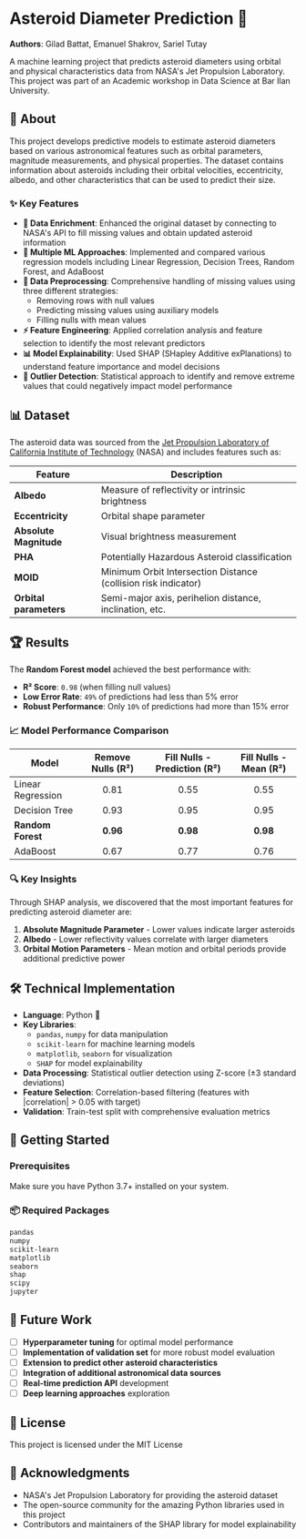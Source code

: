 # Asteroid Diameter Prediction 🌌
**Authors**: Gilad Battat, Emanuel Shakrov, Sariel Tutay

A machine learning project that predicts asteroid diameters using orbital and physical characteristics data from NASA's Jet Propulsion Laboratory.
This project was part of an Academic workshop in Data Science at Bar Ilan University.

## 🚀 About

This project develops predictive models to estimate asteroid diameters based on various astronomical features such as orbital parameters, magnitude measurements, and physical properties. The dataset contains information about asteroids including their orbital velocities, eccentricity, albedo, and other characteristics that can be used to predict their size.

### ✨ Key Features

- **🔗 Data Enrichment**: Enhanced the original dataset by connecting to NASA's API to fill missing values and obtain updated asteroid information
- **🤖 Multiple ML Approaches**: Implemented and compared various regression models including Linear Regression, Decision Trees, Random Forest, and AdaBoost
- **🔧 Data Preprocessing**: Comprehensive handling of missing values using three different strategies:
  - Removing rows with null values
  - Predicting missing values using auxiliary models
  - Filling nulls with mean values
- **⚡ Feature Engineering**: Applied correlation analysis and feature selection to identify the most relevant predictors
- **📊 Model Explainability**: Used SHAP (SHapley Additive exPlanations) to understand feature importance and model decisions
- **🎯 Outlier Detection**: Statistical approach to identify and remove extreme values that could negatively impact model performance

## 📊 Dataset

The asteroid data was sourced from the [Jet Propulsion Laboratory of California Institute of Technology](https://www.jpl.nasa.gov/) (NASA) and includes features such as:

| Feature | Description |
|---------|-------------|
| **Albedo** | Measure of reflectivity or intrinsic brightness |
| **Eccentricity** | Orbital shape parameter |
| **Absolute Magnitude** | Visual brightness measurement |
| **PHA** | Potentially Hazardous Asteroid classification |
| **MOID** | Minimum Orbit Intersection Distance (collision risk indicator) |
| **Orbital parameters** | Semi-major axis, perihelion distance, inclination, etc. |

## 🏆 Results

The **Random Forest model** achieved the best performance with:

- **R² Score**: `0.98` (when filling null values)
- **Low Error Rate**: `49%` of predictions had less than 5% error
- **Robust Performance**: Only `10%` of predictions had more than 15% error

### 📈 Model Performance Comparison

| Model | Remove Nulls (R²) | Fill Nulls - Prediction (R²) | Fill Nulls - Mean (R²) |
|-------|:-----------------:|:----------------------------:|:----------------------:|
| Linear Regression | 0.81 | 0.55 | 0.55 |
| Decision Tree | 0.93 | 0.95 | 0.95 |
| **Random Forest** | **0.96** | **0.98** | **0.98** |
| AdaBoost | 0.67 | 0.77 | 0.76 |

### 🔍 Key Insights

Through SHAP analysis, we discovered that the most important features for predicting asteroid diameter are:

1. **Absolute Magnitude Parameter** - Lower values indicate larger asteroids
2. **Albedo** - Lower reflectivity values correlate with larger diameters
3. **Orbital Motion Parameters** - Mean motion and orbital periods provide additional predictive power

## 🛠️ Technical Implementation

- **Language**: Python 🐍
- **Key Libraries**: 
  - `pandas`, `numpy` for data manipulation
  - `scikit-learn` for machine learning models
  - `matplotlib`, `seaborn` for visualization
  - `SHAP` for model explainability
- **Data Processing**: Statistical outlier detection using Z-score (±3 standard deviations)
- **Feature Selection**: Correlation-based filtering (features with |correlation| > 0.05 with target)
- **Validation**: Train-test split with comprehensive evaluation metrics

## 🚦 Getting Started

### Prerequisites

Make sure you have Python 3.7+ installed on your system.

### 📦 Required Packages

```txt
pandas
numpy
scikit-learn
matplotlib
seaborn
shap
scipy
jupyter
```

## 🔮 Future Work

- [ ] **Hyperparameter tuning** for optimal model performance
- [ ] **Implementation of validation set** for more robust model evaluation
- [ ] **Extension to predict other asteroid characteristics**
- [ ] **Integration of additional astronomical data sources**
- [ ] **Real-time prediction API** development
- [ ] **Deep learning approaches** exploration

## 📝 License

This project is licensed under the MIT License

## 🙏 Acknowledgments

- NASA's Jet Propulsion Laboratory for providing the asteroid dataset
- The open-source community for the amazing Python libraries used in this project
- Contributors and maintainers of the SHAP library for model explainability
